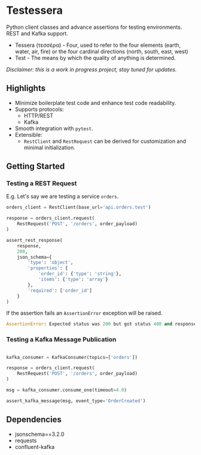 # Testessera

Python client classes and advance assertions for testing environments. REST and Kafka support.

- Tessera (τεσσέρα) - Four, used to refer to the four elements (earth, water, air, fire) or the four cardinal directions (north, south, east, west)
- Test - The means by which the quality of anything is determined.

*Disclaimer: this is a work in progress project, stay tuned for updates.*


## Highlights

- Minimize boilerplate test code and enhance test code readability.
- Supports protocols:
  - HTTP/REST
  - Kafka
- Smooth integration with `pytest`.
- Extensible:
  - `RestClient` and `RestRequest` can be derived for customization and minimal initialization.

## Getting Started

### Testing a REST Request

E.g. Let's say we are testing a service `orders`.

```python
orders_client = RestClient(base_url='api.orders.test')

response = orders_client.request(
	RestRequest('POST', '/orders', order_payload)
)

assert_rest_response(
	response,
	200,
	json_schema={
		'type': 'object',
		'properties': {
			'order_id': {'type': 'string'},
			'items': {'type': 'array'}
		},
		'required': ['order_id']
	}
)
```

If the assertion fails an `AssertionError` exception will be raised.

```python
AssertionError: Expected status was 200 but got status 400 and response body INVALID_DATA
```

### Testing a Kafka Message Publication

```python

kafka_consumer = KafkaConsumer(topics=['orders'])

response = orders_client.request(
	RestRequest('POST', '/orders', order_payload)
)

msg = kafka_consumer.consume_one(timeout=4.0)

assert_kafka_message(msg, event_type='OrderCreated')

```

## Dependencies

- jsonschema==3.2.0
- requests
- confluent-kafka

<!-- jsonschema==3.2.0
requests==2.31.0
confluent-kafka==2.0.2
redis==4.6.0 -->
